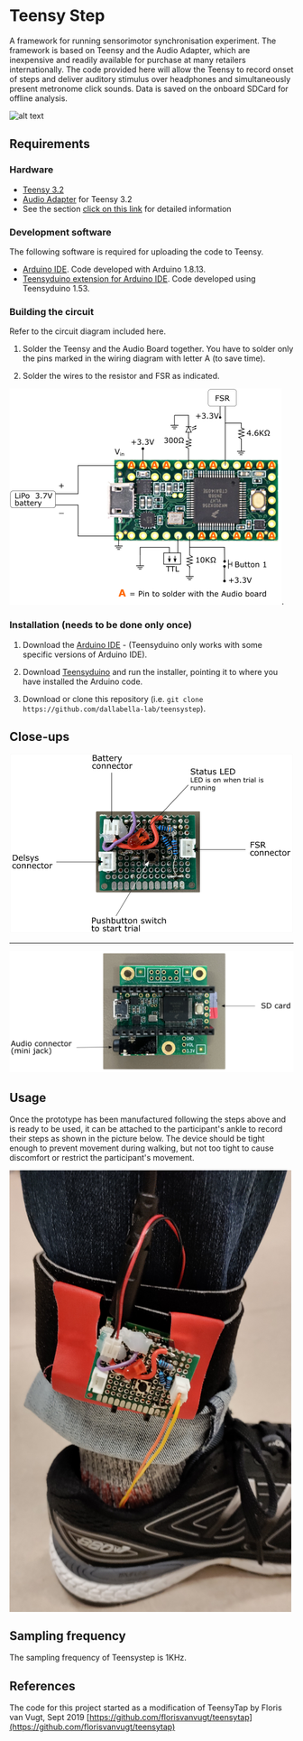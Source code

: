 # Teensy Step

A framework for running sensorimotor synchronisation experiment. The framework is based on Teensy and the Audio Adapter, which are inexpensive and readily available for purchase at many retailers internationally. The code provided here will allow the Teensy to record onset of steps and deliver auditory stimulus over headphones and simultaneously present metronome click sounds. Data is saved on the onboard SDCard for offline analysis. 

![alt text](misc/Equipment_TeensyStep.jpg "Setup example")

## Requirements

### Hardware
* [Teensy 3.2](https://www.pjrc.com/store/teensy32.html) 
* [Audio Adapter](https://www.pjrc.com/store/teensy3_audio.html) for Teensy 3.2
* See the section [click on this link](#building-the-circuit) for detailed information

### Development software
The following software is required for uploading the code to Teensy.

* [Arduino IDE](https://www.arduino.cc/en/Main/Software). Code developed with Arduino 1.8.13.
* [Teensyduino extension for Arduino IDE](https://www.pjrc.com/teensy/teensyduino.html). Code developed using Teensyduino 1.53.


### Building the circuit
Refer to the circuit diagram included here.

1. Solder the Teensy and the Audio Board together. You have to solder only the pins marked in the wiring diagram with letter A (to save time).

2. Solder the wires to the resistor and FSR as indicated. 

![wiring](misc/wiringTeensyStep.png). 


### Installation (needs to be done only once)


1. Download the [Arduino IDE](https://www.arduino.cc/en/Main/Software) - (Teensyduino only works with some specific versions of Arduino IDE).

2. Download [Teensyduino](https://www.pjrc.com/teensy/td_download.html) and run the installer, pointing it to where you have installed the Arduino code. 

3. Download or clone this repository (i.e. `git clone https://github.com/dallabella-lab/teensystep`).


## Close-ups

![custom shield](misc/TopBoard.png "Custom shield for the Teensy 3.2")

---

![side view](misc/BottomBoard.png "Teensy 3.2 with Audio board")


## Usage

Once the prototype has been manufactured following the steps above and is ready to be used, it can be attached to the participant's ankle to record their steps as shown in the picture below. The device should be tight enough to prevent movement during walking, but not too tight to cause discomfort or restrict the participant's movement.

<img src="misc/Equipment_participant.jpg" alt="equipment" align="center" width="500"/>

## Sampling frequency

The sampling frequency of Teensystep is 1KHz.

## References

The code for this project started as a modification of TeensyTap by Floris van Vugt, Sept 2019 [https://github.com/florisvanvugt/teensytap](https://github.com/florisvanvugt/teensytap)



